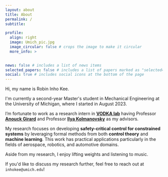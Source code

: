 ```yaml
---
layout: about
title: About
permalink: /
subtitle: 

profile:
  align: right
  image: Umich_pic.jpg
  image_circular: false # crops the image to make it circular
  more_info: >
    

news: false # includes a list of news items
selected_papers: false # includes a list of papers marked as "selected={true}"
social: true # includes social icons at the bottom of the page
---
```



Hi, my name is Robin Inho Kee.

I'm currently a second-year Master's student in Mechanical Engineering at the University of Michigan, where I started in August 2023.

I’m fortunate to work as a research intern in **<a href='https://vodca.engin.umich.edu/'>VODKA lab</a>** having Professor **<a href='https://vodca.engin.umich.edu/'>Anouck Girard</a>** and Professor **<a href='https://sites.google.com/a/umich.edu/kolmanovsky/'>Ilya Kolmanovsky</a>** as my advisors.

My research focuses on developing **safety-critical control for constrained systems** by leveraging formal methods from both **control theory** and **machine learning**.
This work has practical applications particularly in the fields of aerospace, robotics, and automotive domains.

Aside from my research, I enjoy lifting weights and listening to music.

If you'd like to discuss my research further, feel free to reach out at ``inhokee@umich.edu``!
